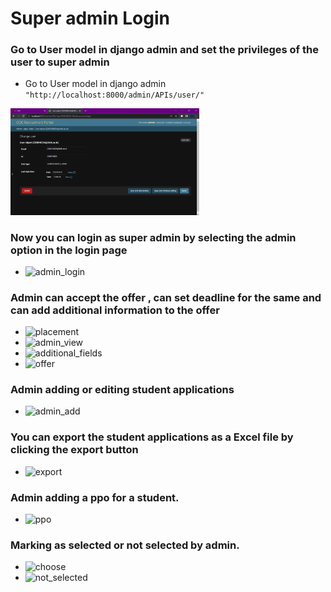 # Super admin Login

### Go to User model in django admin and set the privileges of the user to super admin
- Go to User model in django admin `"http://localhost:8000/admin/APIs/user/"`
<!-- - ![admin_privileges](./wflow_images/Screenshot(132).png) -->
<!-- image 132 and set the height to 500px and width to 500px -->
<!-- - ![admin_privileges](wflow_images/Screenshot(132).png) -->
<!-- https://github.com/CDC-IITDH/cdc-placement-website-frontend/blob/whole_workflow/workflow/wflow_images/Screenshot%20(132).png -->
<!-- insert image using img -->
<img src="https://github.com/CDC-IITDH/cdc-placement-website-frontend/blob/whole_workflow/workflow/wflow_images/Screenshot%20(132).png" height=60% width=60%>

### Now you can login as super admin by selecting the admin option in the login page
- ![admin_login](wflow_images/Screenshot(135).png)

### Admin can accept the offer , can set deadline for the same and  can add additional information to the offer
<!-- 123 to 128 images -->
- ![placement](wflow_images/Screenshot(123).png)
- ![admin_view](wflow_images/Screenshot(124).png)
- ![additional_fields](wflow_images/Screenshot(125).png)
- ![offer](wflow_images/Screenshot(128).png)

### Admin adding or editing student applications
- ![admin_add](wflow_images/Screenshot(133).png)

### You can export the student applications as a Excel file by clicking the export button
- ![export](wflow_images/Screenshot(140).png)

### Admin adding a ppo for a student.
- ![ppo](wflow_images/Screenshot(134).png)

### Marking as selected or not selected by admin.
- ![choose](wflow_images/Screenshot(140).png)
- ![not_selected](wflow_images/Screenshot(141).png)

